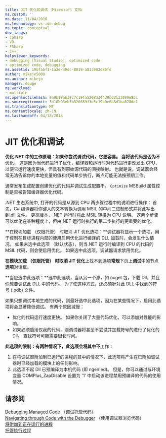 ```yaml
---
title: JIT 优化和调试 |Microsoft 文档
ms.custom: ''
ms.date: 11/04/2016
ms.technology: vs-ide-debug
ms.topic: conceptual
dev_langs:
- CSharp
- VB
- FSharp
- C++
helpviewer_keywords:
- debugging [Visual Studio], optimized code
- optimized code, debugging
ms.assetid: 19bfabf3-1a2e-49dc-8819-a813982e86fd
author: mikejo5000
ms.author: mikejo
manager: douge
ms.workload:
- multiple
ms.openlocfilehash: 9a9b18ab38c7c19fa5208d34439bd3133099e8bc
ms.sourcegitcommit: 3d10b93eb5b326639f3e5c19b9e6a8d1ba078de1
ms.translationtype: MT
ms.contentlocale: zh-CN
ms.lasthandoff: 04/18/2018
---
```

# <a name="jit-optimization-and-debugging"></a>JIT 优化和调试
**优化.NET 中的工作原理：**如果你尝试调试代码，它更容易。 当将该代码是否为**不**优化。 这是因为当代码进行了优化，编译器和运行时对代码进行更改发出 CPU，以便它运行速度更快，但具有到原始源代码的间接映射。 也就是说，调试器会经常无法告诉你的本地变量的值和代码单步执行，断点可能无法按预期工作。

通常发布生成配置创建优化的代码并调试生成配置不。 `Optimize` MSBuild 属性控制是否被告知编译器优化代码。

.NET 生态系统中, 打开的代码是从源到 CPU 两步骤过程中的说明进行操作： 首先，C# 编译器将你键入的文本转换为调用 MSIL 的中间二进制形式并将此写出到.dll 文件。 更高版本，.NET 运行时将此 MSIL 转换为 CPU 说明。 这两个步骤可以优化在某种程度上，但由.NET 运行时执行的第二步执行的更重要的优化。

**在模块加载 （仅限托管） 时取消 JIT 优化选项：**调试器将显示一个选项，用于控制在目标进程内部的使用启用优化进行编译的 DLL 加载时，会发生什么情况。 如果未选中此选项 （默认状态），则当.NET 运行时编译到 CPU 的代码的 MSIL 代码，则会使启用优化。 如果选中此选项，调试器请求禁用优化。

**在模块加载 （仅限托管） 时取消 JIT 优化**上找不到选项**常规**下页上**调试**中的节点**选项**对话框。

**当应选中此选项：**选中此选项，当从另一个源，如 nuget 包，下载 Dll，并且你想要调试此 DLL 中的代码。 为了使这种方式，还必须针对此 DLL 中找到的符号 (.pdb) 文件。

如果只想调试本地生成的代码，则最好选中此选项，因为在某些情况下，启用此选项将会显著降低调试。 有两个原因减慢：

* 优化的代码运行速度更快。 如果你关闭了大量代码优化，可以添加对性能的影响。
* 如果必须启用仅我的代码，则调试器将甚至不尝试并加载符号的进行了优化的 Dll。 查找符号可能需要很长时间。

**此选项的限制：**有两种情况下，此选项会将其中**不**工作：

1. 在将调试器附加到已运行的进程的其中的情况下，此选项将产生在已附加调试器时已经加载的模块上的任何影响。
2. 此选项不起 Dll 已预编译为本机代码 (即 ngen'ed)。 但是，你可以通过与环境变量 COMPlus_ZapDisable 设置为 '1' 中启动该进程禁用预编译的代码的使用情况。

## <a name="see-also"></a>请参阅  
 [Debugging Managed Code](../debugger/debugging-managed-code.md) （调试托管代码）  
 [Navigating through Code with the Debugger](../debugger/navigating-through-code-with-the-debugger.md) （使用调试器浏览代码）  
 [将附加到正在运行的进程](../debugger/attach-to-running-processes-with-the-visual-studio-debugger.md)   
 [托管执行过程](/dotnet/standard/managed-execution-process)
